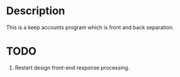 # Description
This is a keep accounts program which is front and back separation.

# TODO
1. Restart design front-end response processing.